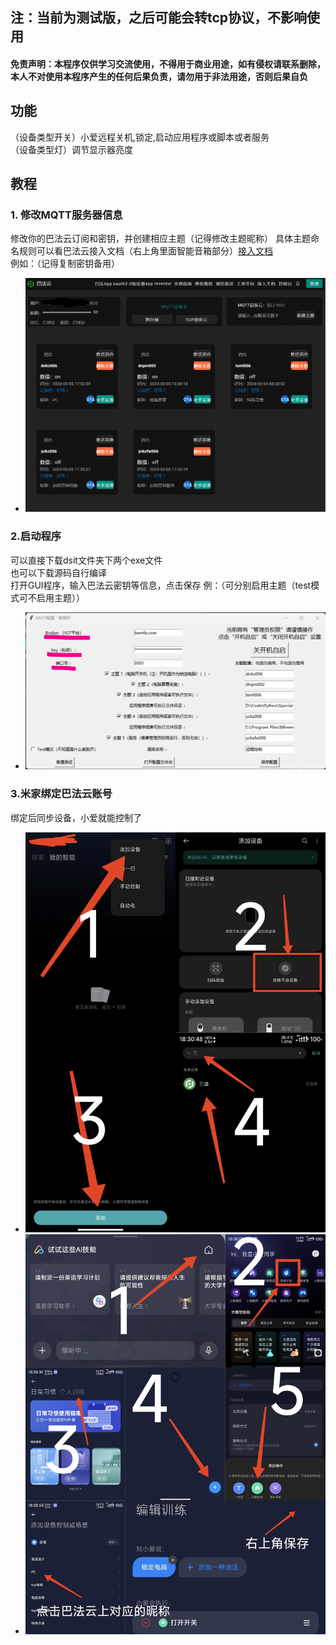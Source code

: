 ## 注：当前为测试版，之后可能会转tcp协议，不影响使用
#### 免责声明：本程序仅供学习交流使用，不得用于商业用途，如有侵权请联系删除，本人不对使用本程序产生的任何后果负责，请勿用于非法用途，否则后果自负

## 功能
（设备类型开关）小爱远程关机,锁定,启动应用程序或脚本或者服务  
（设备类型灯）调节显示器亮度

## 教程
### 1. 修改MQTT服务器信息
修改你的巴法云订阅和密钥，并创建相应主题（记得修改主题昵称）  具体主题命名规则可以看巴法云接入文档（右上角里面智能音箱部分）[接入文档](https://cloud.bemfa.com/docs/src/speaker_mi.html)  
例如：（记得复制密钥备用）
* ![image](巴法云.png)


### 2.启动程序
可以直接下载dsit文件夹下两个exe文件  
也可以下载源码自行编译  
打开GUI程序，输入巴法云密钥等信息，点击保存
例：（可分别启用主题（test模式可不启用主题））
* ![image](GUI.png)

### 3.米家绑定巴法云账号
绑定后同步设备，小爱就能控制了
* ![image](米家.jpg)
* ![image](小爱同学.jpg)